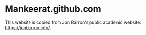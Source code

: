 # Mankeerat.github.com
This website is copied from Jon Barron's public academic website: https://jonbarron.info/.
